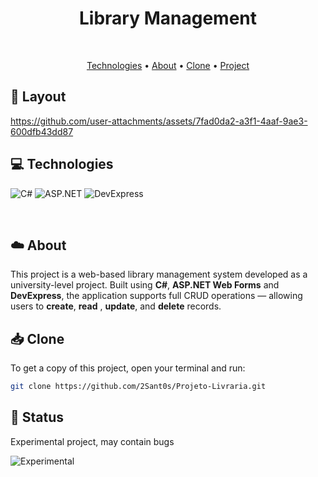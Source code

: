 <h1 align="center" style="font-weight: bold;">Library Management</h1>

<br>
<p align="center">
 <a href="#tech" title="technologies">Technologies</a> • 
 <a href="#about" title="about">About</a> • 
 <a href="#clone" title="clone">Clone</a> •
 <a href="https://github.com/2Sant0s/Projeto-Livraria/tree/main/ProjetoLivraria">Project</a>
</p>

<h2 id="layout">🎨 Layout</h2>

<p align="center">
   

https://github.com/user-attachments/assets/7fad0da2-a3f1-4aaf-9ae3-600dfb43dd87



  
</p>

<h2 id="tech">💻 Technologies</h2>

![C#](https://img.shields.io/badge/c%23-%23239120.svg?style=for-the-badge&logo=csharp&logoColor=white)
![ASP.NET](https://img.shields.io/badge/ASP.NET-%236C3483.svg?style=for-the-badge&logo=dotnet&logoColor=white)
![DevExpress](https://img.shields.io/badge/DevExpress-FF6F00?style=for-the-badge&logo=devexpress&logoColor=white)


<br>


<!-- about -->
<h2 id="about">☁️ About</h2>
<p>This project is a web-based library management system developed as a university-level project. Built using <b>C#</b>, <b>ASP.NET Web Forms</b> and <b>DevExpress</b>, the application supports full CRUD operations — allowing users to <b>create</b>, <b>read</b> , <b>update</b>, and <b>delete</b> records.
</p>

<!-- sobre -->
<h2 id="clone">📥 Clone</h3>

To get a copy of this project, open your terminal and run:

```bash
git clone https://github.com/2Sant0s/Projeto-Livraria.git
```

<h2 id="status">🚦 Status</h2>

<!-- ![Status: Finished](https://img.shields.io/badge/status-finished-brightgreen) -->
Experimental project, may contain bugs

![Experimental](https://img.shields.io/badge/status-experimental-red)

